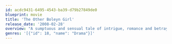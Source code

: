 ```yaml
---
id: acdc9431-6495-4543-ba39-d79b27849de0
blueprint: movie
title: 'The Other Boleyn Girl'
release_date: '2008-02-28'
overview: "A sumptuous and sensual tale of intrigue, romance and betrayal set against the backdrop of a defining moment in European history: two beautiful sisters, Anne and Mary Boleyn, driven by their family's blind ambition, compete for the love of the handsome and passionate King Henry VIII."
genres: '[{"id": 18, "name": "Drama"}]'
---
```

